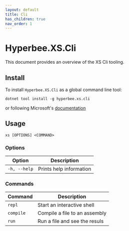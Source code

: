```yaml
---
layout: default
title: Cli
has_children: true
nav_order: 1
---
```


# Hyperbee.XS.Cli

This document provides an overview of the XS Cli tooling.

## Install

To install `Hyperbee.XS.Cli` as a global command line tool:

```
dotnet tool install -g hyperbee.xs.cli
```

or following Microsoft's [documentation](https://docs.microsoft.com/en-us/dotnet/core/tools/dotnet-tool-install)

## Usage

```xs [OPTIONS] <COMMAND>```

### Options

| Option             | Description                               |
|--------------------|-------------------------------------------|
| `-h, --help`       | Prints help information                   |


### Commands

| Command  | Description                               |
|----------|-------------------------------------------|
| `repl`   | Start an interactive shell                |
| `compile`| Compile a file to an assembly             |
| `run`    | Run a file and see the resuls             |
